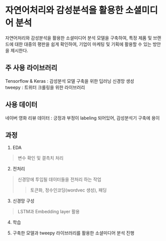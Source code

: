 # 자연어처리와 감성분석을 활용한 소셜미디어 분석
자연어처리와 감성분석을 활용한 소셜미디어 분석 모델을 구축하여, 특정 제품 및 브랜드에 대한 대중의 평판을 쉽게 확인하여, 기업이 마케팅 및 기획에 활용할 수 있는 방안을 제시한다.

## 주 사용 라이브러리
Tensorflow & Keras : 감성분석 모델 구축을 위한 딥러닝 신경망 생성  
tweepy : 트위터 크롤링을 위한 라이브러리


## 사용 데이터
네이버 영화 리뷰 데이터 : 긍정과 부정이 labeling 되어있어, 감성분석기 구축에 용이

## 과정
1. EDA
> 변수 확인 및 결측치 처리

2. 전처리
> 신경망에 투입될 데이터들을 전처리 하는 작업
> > 토큰화, 정수인코딩(wordvec 생성), 패딩

3. 신경망 구성
> LSTM과 Embedding layer 활용

4. 학습

5. 구축한 모델과 tweepy 라이브러리를 활용한 소셜미디어 분석 진행


